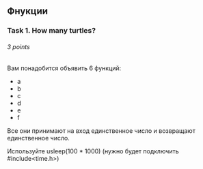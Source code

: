## Фнукции

### Task 1. How many turtles?
###### 3 points

Вам понадобится объявить 6 функций:
 - a
 - b
 - c
 - d
 - e
 - f
 
Все они принимают на вход единственное число и возвращают единственное число.


Используйте usleep(100 * 1000) (нужно будет подключить #include<time.h>)
